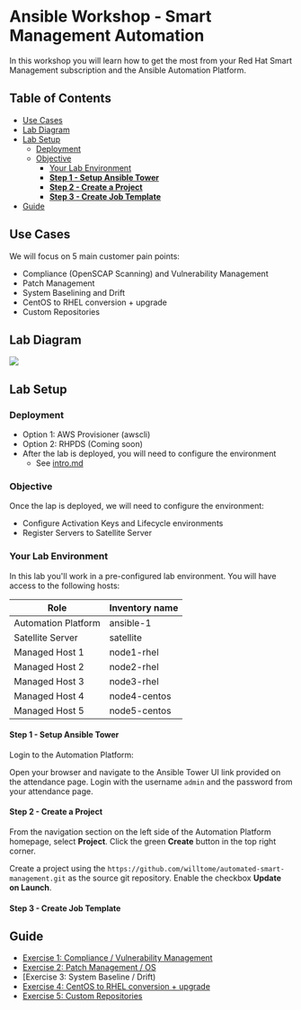 # Ansible Workshop - Smart Management Automation

In this workshop you will learn how to get the most from your Red Hat Smart Management subscription and the Ansible Automation Platform.

## Table of Contents
- [Use Cases](#use-cases)
- [Lab Diagram](#lab-diagram)
- [Lab Setup](#lab-setup)
    - [Deployment](#deployment)
    - [Objective](#objective)
      - [Your Lab Environment](#your-lab-environment)
      - [**Step 1 - Setup Ansible Tower**](#step-1---setup-ansible-tower)
      - [**Step 2 - Create a Project**](#step-2---create-a-project)
      - [**Step 3 - Create Job Template**](#step-3---create-job-template)
- [Guide](#guide)

## Use Cases
We will focus on 5 main customer pain points:
- Compliance (OpenSCAP Scanning) and Vulnerability Management
- Patch Management
- System Baselining and Drift
- CentOS to RHEL conversion + upgrade
- Custom Repositories

## Lab Diagram
![](https://lh3.googleusercontent.com/TFkdkKSfTtqbwE4i0ZDTyzvKCojXgeYuIrxIq4kgK6RqiiVU54msgOjGObQEqskvi6BUilA8YoRJg5rdSq-NFC47L6GC3PFhaTmBc9fKBaUX1Axcm_u0UiuRDNJxDrTjsTfUqUpi)

## Lab Setup

### Deployment
- Option 1: AWS Provisioner (awscli)  
- Option 2: RHPDS (Coming soon)
- After the lab is deployed, you will need to configure the environment
    - See [intro.md](https://github.com/redhat-partner-tech/partner-tech-days-march2021/blob/main/integrated-mgmt-workshop/intro.md)

### Objective
Once the lap is deployed, we will need to configure the environment:
- Configure Activation Keys and Lifecycle environments
- Register Servers to Satellite Server

### Your Lab Environment

In this lab you'll work in a pre-configured lab environment. You will have access to the following hosts:

| Role                 | Inventory name |
| ---------------------| ---------------|
| Automation Platform  | ansible-1      |
| Satellite Server     | satellite      |
| Managed Host 1       | node1-rhel     |
| Managed Host 2       | node2-rhel     |
| Managed Host 3       | node3-rhel     |
| Managed Host 4       | node4-centos   |
| Managed Host 5       | node5-centos   |


#### **Step 1 - Setup Ansible Tower**

Login to the Automation Platform:

Open your browser and navigate to the Ansible Tower UI link provided on the attendance page. Login with the username `admin` and the password from your attendance page.

#### **Step 2 - Create a Project**

From the navigation section on the left side of the Automation Platform homepage, select **Project**. Click the green **Create** button in the top right corner. 

Create a project using the `https://github.com/willtome/automated-smart-management.git` as the source git repository. Enable the checkbox **Update on Launch**.

#### **Step 3 - Create Job Template**

## Guide
* [Exercise 1: Compliance / Vulnerability Management](https://github.com/redhat-partner-tech/partner-tech-days-march2021/blob/main/integrated-mgmt-workshop/openscap-exercise.md)
* [Exercise 2: Patch Management / OS](https://github.com/redhat-partner-tech/partner-tech-days-march2021/blob/main/integrated-mgmt-workshop/automated-patch-management.md)
* [Exercise 3: System Baseline / Drift)
* [Exercise 4: CentOS to RHEL conversion + upgrade](https://github.com/redhat-partner-tech/partner-tech-days-march2021/blob/main/integrated-mgmt-workshop/upgrade-exercise.md)
* [Exercise 5: Custom Repositories](https://github.com/redhat-partner-tech/partner-tech-days-march2021/blob/main/integrated-mgmt-workshop/custom-repo-exercise.md)
